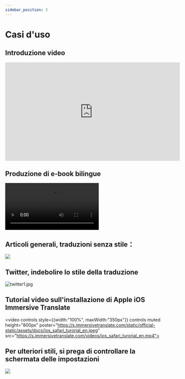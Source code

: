 ```yaml
---
sidebar_position: 3
---
```


# Casi d'uso

## Introduzione video

<iframe width="560" height="315" src="https://www.youtube.com/embed/SHznc5kQCM4?si=TP-Z_13eVcV-Bl4o" title="Lettore video YouTube" frameborder="0" allow="accelerometer; autoplay; clipboard-write; encrypted-media; gyroscope; picture-in-picture; web-share" allowfullscreen></iframe>

## Produzione di e-book bilingue

<video
  controls
  src="https://s.immersivetranslate.com/videos/morefeature_epub_en.mp4"
/>

## Articoli generali, traduzioni senza stile：

![](https://s.immersivetranslate.com/assets/introduce_en.jpg)



## Twitter, indebolire lo stile della traduzione

![twitter1.jpg](https://s.immersivetranslate.com/assets/weaken_style_of_translation_en.jpeg)



## Tutorial video sull'installazione di Apple iOS Immersive Translate

<video
controls style={{width:"100%", maxWidth:"350px"}}
controls
muted
height="800px"
poster="https://s.immersivetranslate.com/static/official-static/assets/docs/ios_safari_turorial_en.jpeg" src="https://s.immersivetranslate.com/videos/ios_safari_turorial_en.mp4"></video>



## Per ulteriori stili, si prega di controllare la schermata delle impostazioni

![](https://s.immersivetranslate.com/assets/custom_style_en.jpeg)
